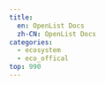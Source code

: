 ```yaml
---
title:
  en: OpenList Docs
  zh-CN: OpenList Docs
categories:
  - ecosystem
  - eco_offical
top: 990
---
```


<WorkInProgress />